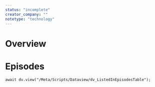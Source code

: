 ```yaml
---
status: "incomplete"
creator_company: ""
notetype: "technology"
---
```


# Overview


# Episodes
```dataviewjs
await dv.view("/Meta/Scripts/Dataview/dv_ListedInEpisodesTable");
```
